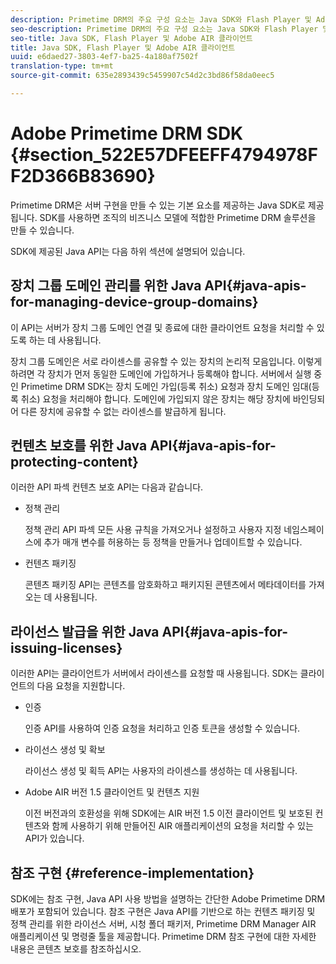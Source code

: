 ```yaml
---
description: Primetime DRM의 주요 구성 요소는 Java SDK와 Flash Player 및 Adobe AIR 클라이언트 런타임 환경으로 구성됩니다.
seo-description: Primetime DRM의 주요 구성 요소는 Java SDK와 Flash Player 및 Adobe AIR 클라이언트 런타임 환경으로 구성됩니다.
seo-title: Java SDK, Flash Player 및 Adobe AIR 클라이언트
title: Java SDK, Flash Player 및 Adobe AIR 클라이언트
uuid: e6daed27-3803-4ef7-ba25-4a180af7502f
translation-type: tm+mt
source-git-commit: 635e2893439c5459907c54d2c3bd86f58da0eec5

---
```



# Adobe Primetime DRM SDK {#section_522E57DFEEFF4794978FF2D366B83690}

Primetime DRM은 서버 구현을 만들 수 있는 기본 요소를 제공하는 Java SDK로 제공됩니다. SDK를 사용하면 조직의 비즈니스 모델에 적합한 Primetime DRM 솔루션을 만들 수 있습니다.

SDK에 제공된 Java API는 다음 하위 섹션에 설명되어 있습니다.

## 장치 그룹 도메인 관리를 위한 Java API{#java-apis-for-managing-device-group-domains}

이 API는 서버가 장치 그룹 도메인 연결 및 종료에 대한 클라이언트 요청을 처리할 수 있도록 하는 데 사용됩니다.

장치 그룹 도메인은 서로 라이센스를 공유할 수 있는 장치의 논리적 모음입니다. 이렇게 하려면 각 장치가 먼저 동일한 도메인에 가입하거나 등록해야 합니다. 서버에서 실행 중인 Primetime DRM SDK는 장치 도메인 가입(등록 취소) 요청과 장치 도메인 임대(등록 취소) 요청을 처리해야 합니다. 도메인에 가입되지 않은 장치는 해당 장치에 바인딩되어 다른 장치에 공유할 수 없는 라이센스를 발급하게 됩니다.

## 컨텐츠 보호를 위한 Java API{#java-apis-for-protecting-content}

이러한 API 파섹 컨텐츠 보호 API는 다음과 같습니다.

* 정책 관리

   정책 관리 API 파섹 모든 사용 규칙을 가져오거나 설정하고 사용자 지정 네임스페이스에 추가 매개 변수를 허용하는 등 정책을 만들거나 업데이트할 수 있습니다.

* 컨텐츠 패키징

   콘텐츠 패키징 API는 콘텐츠를 암호화하고 패키지된 콘텐츠에서 메타데이터를 가져오는 데 사용됩니다.

## 라이선스 발급을 위한 Java API{#java-apis-for-issuing-licenses}

이러한 API는 클라이언트가 서버에서 라이센스를 요청할 때 사용됩니다. SDK는 클라이언트의 다음 요청을 지원합니다.

* 인증

   인증 API를 사용하여 인증 요청을 처리하고 인증 토큰을 생성할 수 있습니다.

* 라이선스 생성 및 확보

   라이선스 생성 및 획득 API는 사용자의 라이센스를 생성하는 데 사용됩니다.

* Adobe AIR 버전 1.5 클라이언트 및 컨텐츠 지원

   이전 버전과의 호환성을 위해 SDK에는 AIR 버전 1.5 이전 클라이언트 및 보호된 컨텐츠와 함께 사용하기 위해 만들어진 AIR 애플리케이션의 요청을 처리할 수 있는 API가 있습니다.

## 참조 구현 {#reference-implementation}

SDK에는 참조 구현, Java API 사용 방법을 설명하는 간단한 Adobe Primetime DRM 배포가 포함되어 있습니다. 참조 구현은 Java API를 기반으로 하는 컨텐츠 패키징 및 정책 관리를 위한 라이선스 서버, 시청 폴더 패키저, Primetime DRM Manager AIR 애플리케이션 및 명령줄 툴을 제공합니다. Primetime DRM 참조 구현에 대한 자세한 내용은 콘텐츠 보호를 참조하십시오.